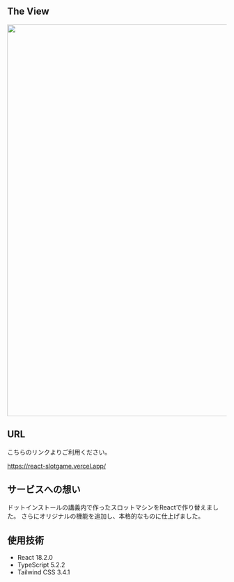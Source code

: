 ## The View
<img width="900" src="https://github.com/user-attachments/assets/533e6c32-2288-4c3f-8882-aef748bbe7c9">


## URL
こちらのリンクよりご利用ください。

https://react-slotgame.vercel.app/


## サービスへの想い
ドットインストールの講義内で作ったスロットマシンをReactで作り替えました。
さらにオリジナルの機能を追加し、本格的なものに仕上げました。


## 使用技術
- React 18.2.0
- TypeScript 5.2.2
- Tailwind CSS 3.4.1
